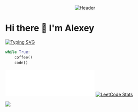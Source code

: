 <p align="center">
    <img src="https://aabarabanov.github.io/assets/header.svg" alt="Header">
</p>

# Hi there 👋 I'm Alexey

[![Typing SVG](https://readme-typing-svg.herokuapp.com?color=%2336BCF7&lines=Python+Backend+Developer&repeat=False)](https://git.io/typing-svg)

```python
while True:
    coffee()
    code()
```

  <div align="center>
    <a href="https://aabarabanov.github.io">
      <img src="assets/banner.svg" alt="Banner" style="width: 56%;"> 
    </a>
    <a href="https://leetcode.com/giNEOnugbm">
      <img src="https://leetcard.jacoblin.cool/giNEOnugbm" alt="LeetCode Stats" style="width: 42%;"> 
    </a>
  </div>

![](https://komarev.com/ghpvc/?username=AABarabanov)
